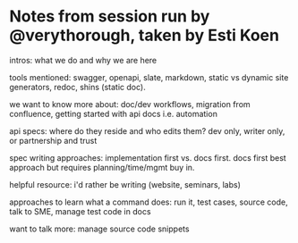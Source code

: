 # Notes from session run by @verythorough, taken by Esti Koen

intros: what we do and why we are here

tools mentioned: swagger, openapi, slate, markdown, static vs dynamic site generators, redoc, shins (static doc).

we want to know more about: doc/dev workflows, migration from confluence, getting started with api docs i.e. automation

api specs: where do they reside and who edits them? dev only, writer only, or   partnership and trust

spec writing approaches: implementation first vs. docs first.  docs first best  approach but requires planning/time/mgmt buy in.

helpful resource: i'd rather be writing (website, seminars, labs)

approaches to learn what a command does: run it, test cases, source code, talk  to SME, manage test code in docs

want to talk more: manage source code snippets
